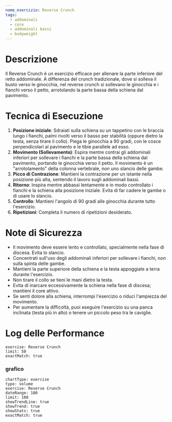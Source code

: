 ```yaml
---
nome_esercizio: Reverse Crunch
tags:
  - addominali
  - core
  - addominali bassi
  - bodyweight
---
```


# Descrizione

Il Reverse Crunch è un esercizio efficace per allenare la parte inferiore del retto addominale. A differenza del crunch tradizionale, dove si solleva il busto verso le ginocchia, nel reverse crunch si sollevano le ginocchia e i fianchi verso il petto, arrotolando la parte bassa della schiena dal pavimento.

# Tecnica di Esecuzione

1.  **Posizione iniziale**: Sdraiati sulla schiena su un tappetino con le braccia lungo i fianchi, palmi rivolti verso il basso per stabilità (oppure dietro la testa, senza tirare il collo). Piega le ginocchia a 90 gradi, con le cosce perpendicolari al pavimento e le tibie parallele ad esso.
2.  **Movimento (Sollevamento)**: Espira mentre contrai gli addominali inferiori per sollevare i fianchi e la parte bassa della schiena dal pavimento, portando le ginocchia verso il petto. Il movimento è un "arrotolamento" della colonna vertebrale, non uno slancio delle gambe.
3.  **Picco di Contrazione**: Mantieni la contrazione per un istante nella posizione più alta, sentendo il lavoro sugli addominali bassi.
4.  **Ritorno**: Inspira mentre abbassi lentamente e in modo controllato i fianchi e la schiena alla posizione iniziale. Evita di far cadere le gambe o di usare lo slancio.
5.  **Controllo**: Mantieni l'angolo di 90 gradi alle ginocchia durante tutto l'esercizio.
6.  **Ripetizioni**: Completa il numero di ripetizioni desiderato.

# Note di Sicurezza

- Il movimento deve essere lento e controllato, specialmente nella fase di discesa. Evita lo slancio.
- Concentrati sull'uso degli addominali inferiori per sollevare i fianchi, non sulla spinta delle gambe.
- Mantieni la parte superiore della schiena e la testa appoggiate a terra durante l'esercizio.
- Non tirare il collo se tieni le mani dietro la testa.
- Evita di inarcare eccessivamente la schiena nella fase di discesa; mantieni il core attivo.
- Se senti dolore alla schiena, interrompi l'esercizio o riduci l'ampiezza del movimento.
- Per aumentare la difficoltà, puoi eseguire l'esercizio su una panca inclinata (testa più in alto) o tenere un piccolo peso tra le caviglie.

# Log delle Performance

```workout-log
exercise: Reverse Crunch
limit: 50
exactMatch: true
```

### grafico

```workout-chart
chartType: exercise
type: volume
exercise: Reverse Crunch
dateRange: 180
limit: 100
showTrendLine: true
showTrend: true
showStats: true
exactMatch: true
```
